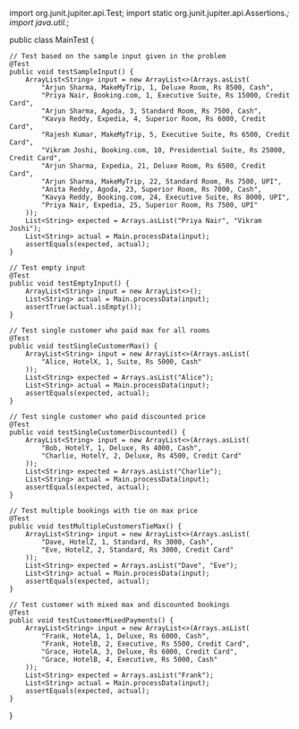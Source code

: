 import org.junit.jupiter.api.Test;
import static org.junit.jupiter.api.Assertions.*;
import java.util.*;

public class MainTest {

    // Test based on the sample input given in the problem
    @Test
    public void testSampleInput() {
        ArrayList<String> input = new ArrayList<>(Arrays.asList(
            "Arjun Sharma, MakeMyTrip, 1, Deluxe Room, Rs 8500, Cash",
            "Priya Nair, Booking.com, 1, Executive Suite, Rs 15000, Credit Card",
            "Arjun Sharma, Agoda, 3, Standard Room, Rs 7500, Cash",
            "Kavya Reddy, Expedia, 4, Superior Room, Rs 6000, Credit Card",
            "Rajesh Kumar, MakeMyTrip, 5, Executive Suite, Rs 6500, Credit Card",
            "Vikram Joshi, Booking.com, 10, Presidential Suite, Rs 25000, Credit Card",
            "Arjun Sharma, Expedia, 21, Deluxe Room, Rs 6500, Credit Card",
            "Arjun Sharma, MakeMyTrip, 22, Standard Room, Rs 7500, UPI",
            "Anita Reddy, Agoda, 23, Superior Room, Rs 7000, Cash",
            "Kavya Reddy, Booking.com, 24, Executive Suite, Rs 8000, UPI",
            "Priya Nair, Expedia, 25, Superior Room, Rs 7500, UPI"
        ));
        List<String> expected = Arrays.asList("Priya Nair", "Vikram Joshi");
        List<String> actual = Main.processData(input);
        assertEquals(expected, actual);
    }

    // Test empty input
    @Test
    public void testEmptyInput() {
        ArrayList<String> input = new ArrayList<>();
        List<String> actual = Main.processData(input);
        assertTrue(actual.isEmpty());
    }

    // Test single customer who paid max for all rooms
    @Test
    public void testSingleCustomerMax() {
        ArrayList<String> input = new ArrayList<>(Arrays.asList(
            "Alice, HotelX, 1, Suite, Rs 5000, Cash"
        ));
        List<String> expected = Arrays.asList("Alice");
        List<String> actual = Main.processData(input);
        assertEquals(expected, actual);
    }

    // Test single customer who paid discounted price
    @Test
    public void testSingleCustomerDiscounted() {
        ArrayList<String> input = new ArrayList<>(Arrays.asList(
            "Bob, HotelY, 1, Deluxe, Rs 4000, Cash",
            "Charlie, HotelY, 2, Deluxe, Rs 4500, Credit Card"
        ));
        List<String> expected = Arrays.asList("Charlie");
        List<String> actual = Main.processData(input);
        assertEquals(expected, actual);
    }

    // Test multiple bookings with tie on max price
    @Test
    public void testMultipleCustomersTieMax() {
        ArrayList<String> input = new ArrayList<>(Arrays.asList(
            "Dave, HotelZ, 1, Standard, Rs 3000, Cash",
            "Eve, HotelZ, 2, Standard, Rs 3000, Credit Card"
        ));
        List<String> expected = Arrays.asList("Dave", "Eve");
        List<String> actual = Main.processData(input);
        assertEquals(expected, actual);
    }

    // Test customer with mixed max and discounted bookings
    @Test
    public void testCustomerMixedPayments() {
        ArrayList<String> input = new ArrayList<>(Arrays.asList(
            "Frank, HotelA, 1, Deluxe, Rs 6000, Cash",
            "Frank, HotelB, 2, Executive, Rs 5500, Credit Card",
            "Grace, HotelA, 3, Deluxe, Rs 6000, Credit Card",
            "Grace, HotelB, 4, Executive, Rs 5000, Cash"
        ));
        List<String> expected = Arrays.asList("Frank");
        List<String> actual = Main.processData(input);
        assertEquals(expected, actual);
    }
}